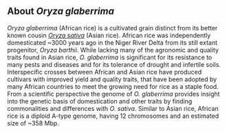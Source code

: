 About *Oryza glaberrima*
----------------
*Oryza glaberrima* (African rice) is a cultivated grain distinct from its better known cousin [*Oryza sativa*](https://oryza-ensembl.gramene.org/Oryza_indica) (Asian rice). African rice was independently domesticated ~3000 years ago in the Niger River Delta from its still extant progenitor, *Oryza barthii*. While lacking many of the agronomic and quality traits found in Asian rice, *O. glaberrima* is significant for its resistance to many pests and diseases and for its tolerance of drought and infertile soils. Interspecific crosses between African and Asian rice have produced cultivars with improved yield and quality traits, that have been adopted by many African countries to meet the growing need for rice as a staple food. From a scientific perspective the genome of *O. glaberrima* provides insight into the genetic basis of domestication and other traits by finding commonalities and differences with *O. sativa*. Similar to Asian rice, African rice is a diploid A-type genome, having 12 chromosomes and an estimated size of ~358 Mbp.
